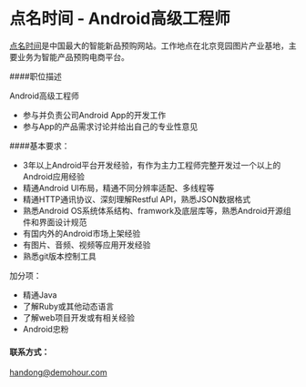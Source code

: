 点名时间 - Android高级工程师
==========  

[点名时间](http://www.demohour.com)是中国最大的智能新品预购网站。工作地点在北京竞园图片产业基地，主要业务为智能产品预购电商平台。


####职位描述

Android高级工程师

- 参与并负责公司Android App的开发工作
- 参与App的产品需求讨论并给出自己的专业性意见

####基本要求：

- 3年以上Android平台开发经验，有作为主力工程师完整开发过一个以上的Android应用经验
- 精通Android UI布局，精通不同分辨率适配、多线程等
- 精通HTTP通讯协议、深刻理解Restful API，熟悉JSON数据格式
- 熟悉Android OS系统体系结构、framwork及底层库等，熟悉Android开源组件和界面设计规范
- 有国内外的Android市场上架经验
- 有图片、音频、视频等应用开发经验
- 熟悉git版本控制工具

加分项：

- 精通Java
- 了解Ruby或其他动态语言
- 了解web项目开发或有相关经验
- Android忠粉

#### 联系方式：

[handong@demohour.com](mailto:handong@demohour.com)
